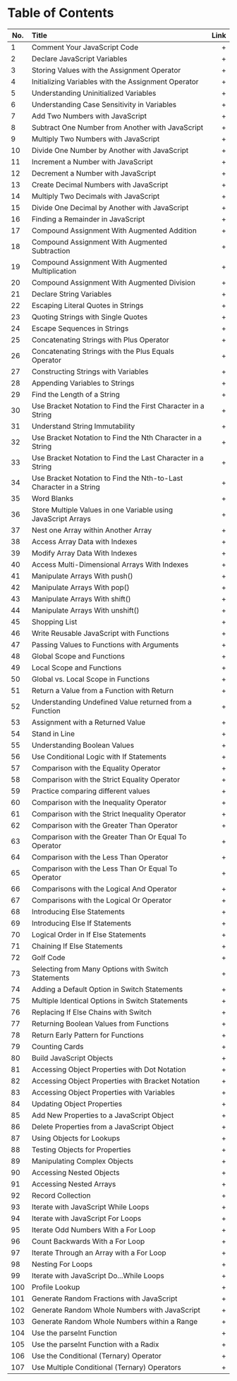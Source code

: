 
# Table of Contents

No. | Title | Link
| ------------- |:-------------| -----:|
1 | Comment Your JavaScript Code  | +
2 | Declare JavaScript Variables | +
3 | Storing Values with the Assignment Operator | +
4 | Initializing Variables with the Assignment Operator | +
5 | Understanding Uninitialized Variables | +
6 | Understanding Case Sensitivity in Variables | +
7 | Add Two Numbers with JavaScript | +
8 | Subtract One Number from Another with JavaScript | +
9 | Multiply Two Numbers with JavaScript | +
10 | Divide One Number by Another with JavaScript | +
11 | Increment a Number with JavaScript | +
12 | Decrement a Number with JavaScript | +
13 | Create Decimal Numbers with JavaScript | +
14 | Multiply Two Decimals with JavaScript | +
15 | Divide One Decimal by Another with JavaScript | +
16 | Finding a Remainder in JavaScript | +
17 | Compound Assignment With Augmented Addition | +
18 | Compound Assignment With Augmented Subtraction | +
19 | Compound Assignment With Augmented Multiplication | +
20 | Compound Assignment With Augmented Division | +
21 | Declare String Variables | +
22 | Escaping Literal Quotes in Strings | +
23 | Quoting Strings with Single Quotes | +
24 | Escape Sequences in Strings | +
25 | Concatenating Strings with Plus Operator | +
26 | Concatenating Strings with the Plus Equals Operator | +
27 | Constructing Strings with Variables | +
28 | Appending Variables to Strings | +
29 | Find the Length of a String | +
30 | Use Bracket Notation to Find the First Character in a String | +
31 | Understand String Immutability | +
32 | Use Bracket Notation to Find the Nth Character in a String | +
33 | Use Bracket Notation to Find the Last Character in a String | + 
34 | Use Bracket Notation to Find the Nth-to-Last Character in a String | +
35 | Word Blanks | +
36 | Store Multiple Values in one Variable using JavaScript Arrays | +
37 | Nest one Array within Another Array | +
38 | Access Array Data with Indexes | +
39 | Modify Array Data With Indexes | +
40 | Access Multi-Dimensional Arrays With Indexes | +
41 | Manipulate Arrays With push() | +
42 | Manipulate Arrays With pop() | +
43 | Manipulate Arrays With shift() | +
44 | Manipulate Arrays With unshift() | +
45 | Shopping List | +
46 | Write Reusable JavaScript with Functions | +
47 | Passing Values to Functions with Arguments | +
48 | Global Scope and Functions | +
49 | Local Scope and Functions | +
50 | Global vs. Local Scope in Functions | +
51 | Return a Value from a Function with Return | +
52 | Understanding Undefined Value returned from a Function | +
53 | Assignment with a Returned Value | +
54 | Stand in Line | +
55 | Understanding Boolean Values | +
56 | Use Conditional Logic with If Statements | +
57 | Comparison with the Equality Operator | +
58 | Comparison with the Strict Equality Operator | +
59 | Practice comparing different values | +
60 | Comparison with the Inequality Operator | +
61 | Comparison with the Strict Inequality Operator | +
62 | Comparison with the Greater Than Operator | +
63 | Comparison with the Greater Than Or Equal To Operator | +
64 | Comparison with the Less Than Operator | +
65 | Comparison with the Less Than Or Equal To Operator | +
66 | Comparisons with the Logical And Operator | +
67 | Comparisons with the Logical Or Operator | +
68 | Introducing Else Statements | +
69 | Introducing Else If Statements | +
70 | Logical Order in If Else Statements | +
71 | Chaining If Else Statements | +
72 | Golf Code | +
73 | Selecting from Many Options with Switch Statements | +
74 | Adding a Default Option in Switch Statements | +
75 | Multiple Identical Options in Switch Statements | +
76 | Replacing If Else Chains with Switch | +
77 | Returning Boolean Values from Functions | +
78 | Return Early Pattern for Functions | +
79 | Counting Cards | +
80 | Build JavaScript Objects | +
81 | Accessing Object Properties with Dot Notation | +
82 | Accessing Object Properties with Bracket Notation | +
83 | Accessing Object Properties with Variables | +
84 | Updating Object Properties | +
85 | Add New Properties to a JavaScript Object | +
86 | Delete Properties from a JavaScript Object | +
87 | Using Objects for Lookups | +
88 | Testing Objects for Properties | +
89 | Manipulating Complex Objects | +
90 | Accessing Nested Objects | +
91 | Accessing Nested Arrays | +
92 | Record Collection | +
93 | Iterate with JavaScript While Loops | +
94 | Iterate with JavaScript For Loops | +
95 | Iterate Odd Numbers With a For Loop | +
96 | Count Backwards With a For Loop | +
97 | Iterate Through an Array with a For Loop | +
98 | Nesting For Loops | +
99 | Iterate with JavaScript Do...While Loops | +
100 | Profile Lookup | +
101 | Generate Random Fractions with JavaScript | +
102 | Generate Random Whole Numbers with JavaScript | +
103 | Generate Random Whole Numbers within a Range | +
104 | Use the parseInt Function | +
105 | Use the parseInt Function with a Radix | +
106 | Use the Conditional (Ternary) Operator | +
107 | Use Multiple Conditional (Ternary) Operators | +
